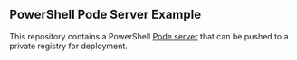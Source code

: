 ## PowerShell Pode Server Example

This repository contains a PowerShell [Pode server](https://github.com/Badgerati/Pode) that can be pushed to a private registry for deployment.